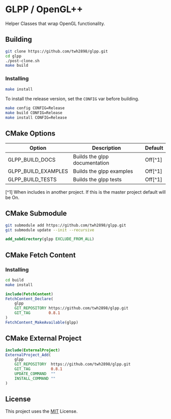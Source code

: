 # GLPP / OpenGL++

Helper Classes that wrap OpenGL functionality.

## Building

```sh
git clone https://github.com/twh2898/glpp.git
cd glpp
./post-clone.sh
make build
```

### Installing

```sh
make install
```

To install the release version, set the `CONFIG` var before building.

```sh
make config CONFIG=Release
make build CONFIG=Release
make install CONFIG=Release
```

## CMake Options

| Option              | Description                   | Default |
| ------------------- | ----------------------------- | ------- |
| GLPP_BUILD_DOCS     | Builds the glpp documentation | Off[^1] |
| GLPP_BUILD_EXAMPLES | Builds the glpp examples      | Off[^1] |
| GLPP_BUILD_TESTS    | Builds the glpp tests         | Off[^1] |

[^1] When includes in another project. If this is the master project default
will be On.

## CMake Submodule

```sh
git submodule add https://github.com/twh2898/glpp.git
git submodule update --init --recursive
```

```cmake
add_subdirectory(glpp EXCLUDE_FROM_ALL)
```

## CMake Fetch Content
### Installing

```sh
cd build
make install
```

```cmake
include(FetchContent)
FetchContent_Declare(
    glpp
    GIT_REPOSITORY https://github.com/twh2898/glpp.git
    GIT_TAG        0.8.1
)
FetchContent_MakeAvailable(glpp)
```

## CMake External Project

```cmake
include(ExternalProject)
ExternalProject_Add(
    glpp
    GIT_REPOSITORY  https://github.com/twh2898/glpp.git
    GIT_TAG         0.8.1
    UPDATE_COMMAND  ""
    INSTALL_COMMAND ""
)
```

## License

This project uses the [MIT](LICENSE) License.
